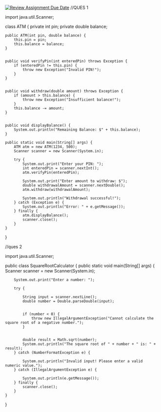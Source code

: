 [![Review Assignment Due Date](https://classroom.github.com/assets/deadline-readme-button-22041afd0340ce965d47ae6ef1cefeee28c7c493a6346c4f15d667ab976d596c.svg)](https://classroom.github.com/a/kEz0V4IK)
//QUES 1


import java.util.Scanner;

class ATM {
    private int pin;
    private double balance;

    
    public ATM(int pin, double balance) {
        this.pin = pin;
        this.balance = balance;
    }

    
    public void verifyPin(int enteredPin) throws Exception {
        if (enteredPin != this.pin) {
            throw new Exception("Invalid PIN!");
        }
    }

    
    public void withdraw(double amount) throws Exception {
        if (amount > this.balance) {
            throw new Exception("Insufficient balance!");
        }
        this.balance -= amount;
    }

    
    public void displayBalance() {
        System.out.println("Remaining Balance: $" + this.balance);
    }

    public static void main(String[] args) {
        ATM atm = new ATM(1234, 500); 
        Scanner scanner = new Scanner(System.in);
        
        try {
            System.out.print("Enter your PIN: ");
            int enteredPin = scanner.nextInt();
            atm.verifyPin(enteredPin); 

            System.out.print("Enter amount to withdraw: $");
            double withdrawalAmount = scanner.nextDouble();
            atm.withdraw(withdrawalAmount); 

            System.out.println("Withdrawal successful!");
        } catch (Exception e) {
            System.out.println("Error: " + e.getMessage());
        } finally {
            atm.displayBalance(); 
            scanner.close();
        }
    }
}    


//ques 2


import java.util.Scanner;

public class SquareRootCalculator {
    public static void main(String[] args) {
        Scanner scanner = new Scanner(System.in);
        
        System.out.print("Enter a number: ");
        
        try {
            
            String input = scanner.nextLine();
            double number = Double.parseDouble(input);
            
            
            if (number < 0) {
                throw new IllegalArgumentException("Cannot calculate the square root of a negative number.");
            }
            
            
            double result = Math.sqrt(number);
            System.out.println("The square root of " + number + " is: " + result);
        } catch (NumberFormatException e) {
            
            System.out.println("Invalid input! Please enter a valid numeric value.");
        } catch (IllegalArgumentException e) {
            
            System.out.println(e.getMessage());
        } finally {
            scanner.close();
        }
    }
}
